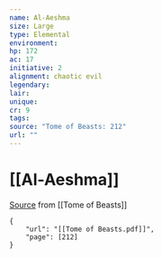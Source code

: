 ```yaml
---
name: Al-Aeshma
size: Large
type: Elemental
environment: 
hp: 172
ac: 17
initiative: 2
alignment: chaotic evil
legendary: 
lair: 
unique: 
cr: 9
tags: 
source: "Tome of Beasts: 212"
url: ""
---
```

# [[Al-Aeshma]]

[Source](zotero://open-pdf/library/items/ULEQWHJM?page=212) from [[Tome of Beasts]]

```pdf
{
	"url": "[[Tome of Beasts.pdf]]",
	"page": [212]
}
```

